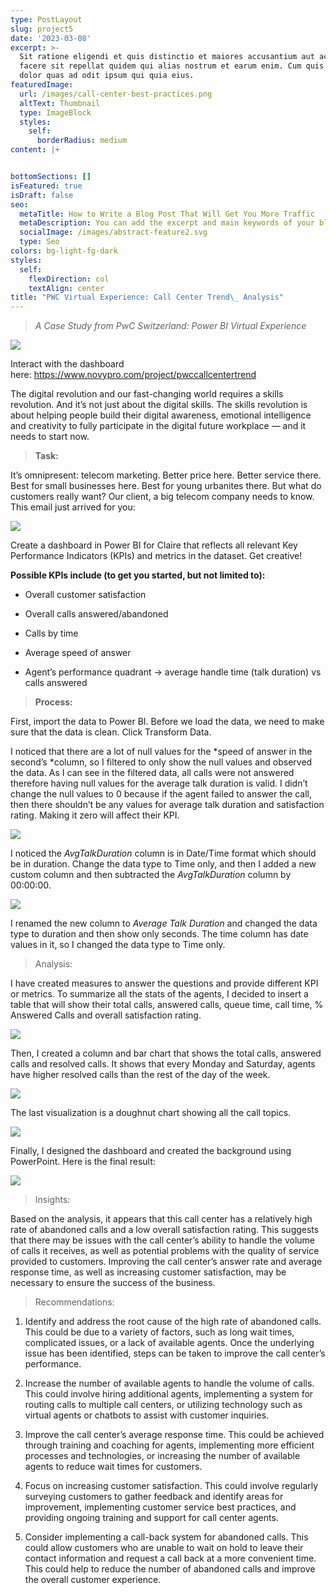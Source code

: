 ```yaml
---
type: PostLayout
slug: project5
date: '2023-03-08'
excerpt: >-
  Sit ratione eligendi et quis distinctio et maiores accusantium aut accusamus
  facere sit repellat quidem qui alias nostrum et earum enim. Cum quis sint eos
  dolor quas ad odit ipsum qui quia eius.
featuredImage:
  url: /images/call-center-best-practices.png
  altText: Thumbnail
  type: ImageBlock
  styles:
    self:
      borderRadius: medium
content: |+


bottomSections: []
isFeatured: true
isDraft: false
seo:
  metaTitle: How to Write a Blog Post That Will Get You More Traffic
  metaDescription: You can add the excerpt and main keywords of your blog post here.
  socialImage: /images/abstract-feature2.svg
  type: Seo
colors: bg-light-fg-dark
styles:
  self:
    flexDirection: col
    textAlign: center
title: "PWC Virtual Experience: Call Center Trend\_ Analysis"
---
```

> *A Case Study from PwC Switzerland: Power BI Virtual Experience*

![](https://miro.medium.com/v2/resize:fit:700/1*UoDuXrOeO8SzLUtTHfqWLg.png)

Interact with the dashboard here: <https://www.novypro.com/project/pwccallcentertrend>

The digital revolution and our fast-changing world requires a skills revolution. And it’s not just about the digital skills. The skills revolution is about helping people build their digital awareness, emotional intelligence and creativity to fully participate in the digital future workplace — and it needs to start now.

> **Task:**

It’s omnipresent: telecom marketing. Better price here. Better service there. Best for small businesses here. Best for young urbanites there. But what do customers really want? Our client, a big telecom company needs to know. This email just arrived for you:

![](https://miro.medium.com/v2/resize:fit:700/0*pic605yUKgnchwkF.png)

Create a dashboard in Power BI for Claire that reflects all relevant Key Performance Indicators (KPIs) and metrics in the dataset. Get creative!

**Possible KPIs include (to get you started, but not limited to):**

*   Overall customer satisfaction

*   Overall calls answered/abandoned

*   Calls by time

*   Average speed of answer

*   Agent’s performance quadrant -> average handle time (talk duration) vs calls answered

> **Process:**

First, import the data to Power BI. Before we load the data, we need to make sure that the data is clean. Click Transform Data.

I noticed that there are a lot of null values for the *speed of answer in the second’s *column, so I filtered to only show the null values and observed the data. As I can see in the filtered data, all calls were not answered therefore having null values for the average talk duration is valid. I didn’t change the null values to 0 because if the agent failed to answer the call, then there shouldn’t be any values for average talk duration and satisfaction rating. Making it zero will affect their KPI.

![](https://miro.medium.com/v2/resize:fit:700/0*Q9hyBtDRs-xaHZ79.png)

I noticed the *AvgTalkDuration* column is in Date/Time format which should be in duration. Change the data type to Time only, and then I added a new custom column and then subtracted the *AvgTalkDuration* column by 00:00:00.

![](https://miro.medium.com/v2/resize:fit:700/0*WQjfUrpGqCTg7aRV.png)

I renamed the new column to *Average Talk Duration* and changed the data type to duration and then show only seconds. The time column has date values in it, so I changed the data type to Time only.

> Analysis:

I have created measures to answer the questions and provide different KPI or metrics. To summarize all the stats of the agents, I decided to insert a table that will show their total calls, answered calls, queue time, call time, % Answered Calls and overall satisfaction rating.

![](https://miro.medium.com/v2/resize:fit:700/1*yuc8GlGq7ONwcKEJom5Gmg.png)

Then, I created a column and bar chart that shows the total calls, answered calls and resolved calls. It shows that every Monday and Saturday, agents have higher resolved calls than the rest of the day of the week.

![](https://miro.medium.com/v2/resize:fit:700/1*BKiLlEUpyjLvPJoO7nG6Dw.png)

The last visualization is a doughnut chart showing all the call topics.

![](https://miro.medium.com/v2/resize:fit:265/1*tEGeT1UEzx5UkLFjb8Yzfw.png)

Finally, I designed the dashboard and created the background using PowerPoint. Here is the final result:

![](https://miro.medium.com/v2/resize:fit:700/1*UoDuXrOeO8SzLUtTHfqWLg.png)

> Insights:

Based on the analysis, it appears that this call center has a relatively high rate of abandoned calls and a low overall satisfaction rating. This suggests that there may be issues with the call center’s ability to handle the volume of calls it receives, as well as potential problems with the quality of service provided to customers. Improving the call center’s answer rate and average response time, as well as increasing customer satisfaction, may be necessary to ensure the success of the business.

> Recommendations:

1.  Identify and address the root cause of the high rate of abandoned calls. This could be due to a variety of factors, such as long wait times, complicated issues, or a lack of available agents. Once the underlying issue has been identified, steps can be taken to improve the call center’s performance.

2.  Increase the number of available agents to handle the volume of calls. This could involve hiring additional agents, implementing a system for routing calls to multiple call centers, or utilizing technology such as virtual agents or chatbots to assist with customer inquiries.

3.  Improve the call center’s average response time. This could be achieved through training and coaching for agents, implementing more efficient processes and technologies, or increasing the number of available agents to reduce wait times for customers.

4.  Focus on increasing customer satisfaction. This could involve regularly surveying customers to gather feedback and identify areas for improvement, implementing customer service best practices, and providing ongoing training and support for call center agents.

5.  Consider implementing a call-back system for abandoned calls. This could allow customers who are unable to wait on hold to leave their contact information and request a call back at a more convenient time. This could help to reduce the number of abandoned calls and improve the overall customer experience.





